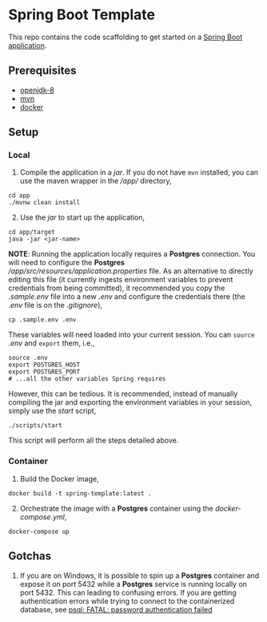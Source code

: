 # Spring Boot Template

This repo contains the code scaffolding to get started on a [Spring Boot application](https://spring.io/guides/gs/spring-boot/).

## Prerequisites

- [openjdk-8](https://openjdk.java.net/install/)
- [mvn](https://maven.apache.org/download.cgi)
- [docker](https://www.docker.com/products/docker-desktop)

## Setup

### Local

1. Compile the application in a *jar*. If you do not have `mvn` installed, you can use the maven wrapper in the */app/* directory,

```shell
cd app
./mvnw clean install
```

2. Use the *jar* to start up the application,

```shell
cd app/target
java -jar <jar-name>
```

**NOTE**: Running the application locally requires a **Postgres** connection. You will need to configure the **Postgres** */app/src/resources/application.properties* file. As an alternative to directly editing this file (it currently ingests environment variables to prevent credentials from being committed), it recommended you copy the *.sample.env* file into a new *.env* and configure the credentials there (the *.env* file is on the *.gitignore*),

```shell
cp .sample.env .env
```

These variables will need loaded into your current session. You can `source` *.env* and `export` them, i.e.,

```shell
source .env
export POSTGRES_HOST
export POSTGRES_PORT
# ...all the other variables Spring requires
```

However, this can be tedious. It is recommended, instead of manually compiling the jar and exporting the environment variables in your session, simply use the *start* script,

```shell
./scripts/start
```

This script will perform all the steps detailed above.

### Container

1. Build the Docker image,

```shell
docker build -t spring-template:latest .
```

2. Orchestrate the image with a **Postgres** container using the *docker-compose.yml*,

```shell
docker-compose up
```

## Gotchas

1. If you are on Windows, it is possible to spin up a **Postgres** container and expose it on port 5432 while a **Postgres** service is running locally on port 5432. This can leading to confusing errors. If you are getting authentication errors while trying to connect to the containerized database, see [psql: FATAL: password authentication failed](https://github.com/sameersbn/docker-postgresql/issues/112)